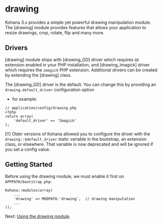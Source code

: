 # drawing

Kohana 3.x provides a simple yet powerful drawing manipulation module. The [drawing] module provides features that allows your application to resize drawings, crop, rotate, flip and many more.

## Drivers

[drawing] module ships with [drawing_GD] driver which requires `GD` extension enabled in your PHP installation, and
[drawing_Imagick] driver which requires the `imagick` PHP extension. Additional drivers can be created by extending 
the [drawing] class.

The [drawing_GD] driver is the default. You can change this by providing an `drawing.default_driver` configuration option
- for example:

~~~
// application/config/drawing.php
<?php
return array(
    'default_driver' => 'Imagick'
);
~~~

[!!] Older versions of Kohana allowed you to configure the driver with the `drawing::$default_driver` static variable in
the bootstrap, an extension class, or elsewhere. That variable is now deprecated and will be ignored if you set a 
config value. 

## Getting Started

Before using the drawing module, we must enable it first on `APPPATH/bootstrap.php`:

~~~
Kohana::modules(array(
    ...
    'drawing' => MODPATH.'drawing',  // drawing manipulation
    ...
));
~~~

Next: [Using the drawing module](using).